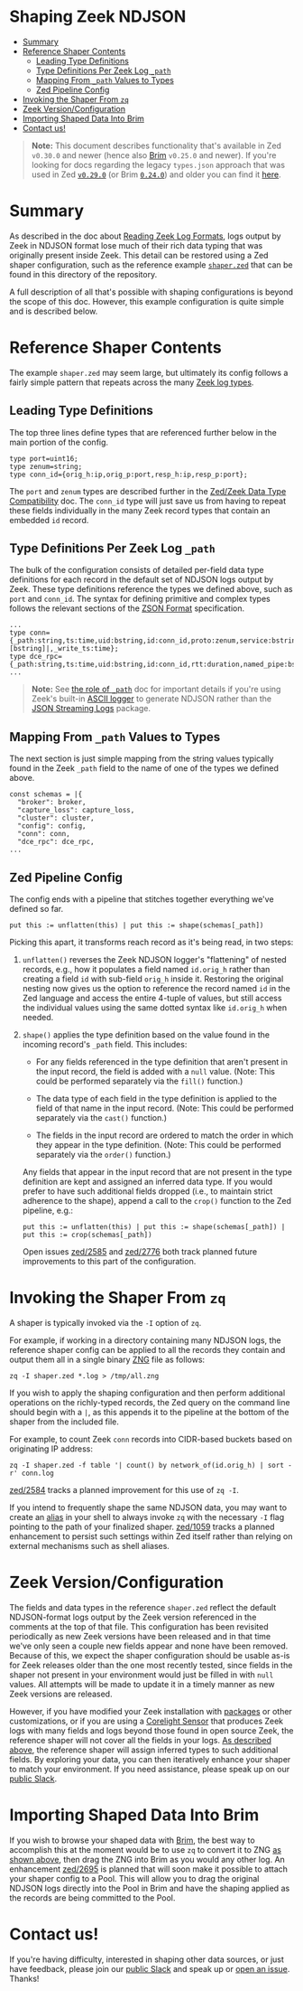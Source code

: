 # Shaping Zeek NDJSON

- [Summary](#summary)
- [Reference Shaper Contents](#reference-shaper-contents)
  * [Leading Type Definitions](#leading-type-definitions)
  * [Type Definitions Per Zeek Log `_path`](#type-definitions-per-zeek-log-_path)
  * [Mapping From `_path` Values to Types](#mapping-from-_path-values-to-types)
  * [Zed Pipeline Config](#zed-pipeline-config)
- [Invoking the Shaper From `zq`](#invoking-the-shaper-from-zq)
- [Zeek Version/Configuration](#zeek-versionconfiguration)
- [Importing Shaped Data Into Brim](#importing-shaped-data-into-brim)
- [Contact us!](#contact-us)

> **Note:** This document describes functionality that's available in Zed
> `v0.30.0` and newer (hence also [Brim](https://github.com/brimdata/brim)
> `v0.25.0` and newer). If you're looking for docs regarding the legacy
>`types.json` approach that was used in Zed [`v0.29.0`](https://github.com/brimdata/zed/releases/tag/v0.29.0)
> (or Brim [`0.24.0`](https://github.com/brimdata/brim/releases/tag/v0.24.0))
> and older you can find it [here](https://github.com/brimdata/zed/blob/v0.29.0/zeek/README.md).

# Summary

As described in the doc about [Reading Zeek Log Formats](Reading-Zeek-Log-Formats.md),
logs output by Zeek in NDJSON format lose much of their rich data typing that
was originally present inside Zeek. This detail can be restored using a Zed
shaper configuration, such as the reference example [`shaper.zed`](shaper.zed)
that can be found in this directory of the repository.

A full description of all that's possible with shaping configurations is beyond
the scope of this doc. However, this example configuration is quite simple and
is described below.

# Reference Shaper Contents

The example `shaper.zed` may seem large, but ultimately its config follows a
fairly simple pattern that repeats across the many [Zeek log types](https://docs.zeek.org/en/master/script-reference/log-files.html).

## Leading Type Definitions

The top three lines define types that are referenced further below in the main
portion of the config.

```
type port=uint16;
type zenum=string;
type conn_id={orig_h:ip,orig_p:port,resp_h:ip,resp_p:port};
```
The `port` and `zenum` types are described further in the [Zed/Zeek Data Type Compatibility](Data-Type-Compatibility.md)
doc. The `conn_id` type will just save us from having to repeat these fields
individually in the many Zeek record types that contain an embedded `id`
record.

## Type Definitions Per Zeek Log `_path`

The bulk of the configuration consists of detailed per-field data type
definitions for each record in the default set of NDJSON logs output by Zeek.
These type definitions reference the types we defined above, such as `port`
and `conn_id`. The syntax for defining primitive and complex types follows the
relevant sections of the [ZSON Format](../docs/formats/zson.md#3-the-zson-format)
specification.

```
...
type conn={_path:string,ts:time,uid:bstring,id:conn_id,proto:zenum,service:bstring,duration:duration,orig_bytes:uint64,resp_bytes:uint64,conn_state:bstring,local_orig:bool,local_resp:bool,missed_bytes:uint64,history:bstring,orig_pkts:uint64,orig_ip_bytes:uint64,resp_pkts:uint64,resp_ip_bytes:uint64,tunnel_parents:|[bstring]|,_write_ts:time};
type dce_rpc={_path:string,ts:time,uid:bstring,id:conn_id,rtt:duration,named_pipe:bstring,endpoint:bstring,operation:bstring,_write_ts:time};
...
```

> **Note:** See [the role of `_path`](Reading-Zeek-Log-Formats.md#the-role-of-_path)
> doc for important details if you're using Zeek's built-in [ASCII logger](https://docs.zeek.org/en/current/scripts/base/frameworks/logging/writers/ascii.zeek.html)
> to generate NDJSON rather than the [JSON Streaming Logs](https://github.com/corelight/json-streaming-logs) package.

## Mapping From `_path` Values to Types

The next section is just simple mapping from the string values typically found
in the Zeek `_path` field to the name of one of the types we defined above.

```
const schemas = |{
  "broker": broker,
  "capture_loss": capture_loss,
  "cluster": cluster,
  "config": config,
  "conn": conn,
  "dce_rpc": dce_rpc,
...
```

## Zed Pipeline Config

The config ends with a pipeline that stitches together everything we've defined
so far.

```
put this := unflatten(this) | put this := shape(schemas[_path])
```

Picking this apart, it transforms reach record as it's being read, in two
steps:

1. `unflatten()` reverses the Zeek NDJSON logger's "flattening" of nested
   records, e.g., how it populates a field named `id.orig_h` rather than
   creating a field `id` with sub-field `orig_h` inside it. Restoring the
   original nesting now gives us the option to reference the record named `id`
   in the Zed language and access the entire 4-tuple of values, but still
   access the individual values using the same dotted syntax like `id.orig_h`
   when needed.

2. `shape()` applies the type definition based on the value found in the
   incoming record's `_path` field. This includes:

   * For any fields referenced in the type definition that aren't present in
     the input record, the field is added with a `null` value. (Note: This
     could be performed separately via the `fill()` function.)

   * The data type of each field in the type definition is applied to the
     field of that name in the input record. (Note: This could be performed
     separately via the `cast()` function.)

   * The fields in the input record are ordered to match the order in which
     they appear in the type definition. (Note: This could be performed
     separately via the `order()` function.)

   Any fields that appear in the input record that are not present in the
   type definition are kept and assigned an inferred data type. If you would
   prefer to have such additional fields dropped (i.e., to maintain strict
   adherence to the shape), append a call to the `crop()` function to the
   Zed pipeline, e.g.:

      ```
      put this := unflatten(this) | put this := shape(schemas[_path]) | put this := crop(schemas[_path])
      ```

   Open issues [zed/2585](https://github.com/brimdata/zed/issues/2585) and
   [zed/2776](https://github.com/brimdata/zed/issues/2776) both track planned
   future improvements to this part of the configuration.

# Invoking the Shaper From `zq`

A shaper is typically invoked via the `-I` option of `zq`.

For example, if working in a directory containing many NDJSON logs, the
reference shaper config can be applied to all the records they contain and
output them all in a single binary [ZNG](../docs/formats/zng.md) file as
follows:

```
zq -I shaper.zed *.log > /tmp/all.zng
```

If you wish to apply the shaping configuration and then perform additional
operations on the richly-typed records, the Zed query on the command line
should begin with a `|`, as this appends it to the pipeline at the bottom of
the shaper from the included file.

For example, to count Zeek `conn` records into CIDR-based buckets based on
originating IP address:

```
zq -I shaper.zed -f table '| count() by network_of(id.orig_h) | sort -r' conn.log
```

[zed/2584](https://github.com/brimdata/zed/issues/2584) tracks a planned
improvement for this use of `zq -I`.

If you intend to frequently shape the same NDJSON data, you may want to create
an [alias](https://tldp.org/LDP/abs/html/aliases.html) in your
shell to always invoke `zq` with the necessary `-I` flag pointing to the path
of your finalized shaper. [zed/1059](https://github.com/brimdata/zed/issues/1059)
tracks a planned enhancement to persist such settings within Zed itself rather
than relying on external mechanisms such as shell aliases.

# Zeek Version/Configuration

The fields and data types in the reference `shaper.zed` reflect the default
NDJSON-format logs output by the Zeek version referenced in the comments at the
top of that file. This configuration has been revisited periodically as new
Zeek versions have been released and in that time we've only seen a couple new
fields appear and none have been removed. Because of this, we expect the
shaper configuration should be usable as-is for Zeek releases older than the
one most recently tested, since fields in the shaper not present in your
environment would just be filled in with `null` values. All attempts will be
made to update it in a timely manner as new Zeek versions are released.

However, if you have modified your Zeek installation with [packages](https://packages.zeek.org/)
or other customizations, or if you are using a [Corelight Sensor](https://corelight.com/products/appliance-sensors/)
that produces Zeek logs with many fields and logs beyond those found in open
source Zeek, the reference shaper will not cover all the fields in your logs.
[As described above](#zed-pipeline-config), the reference shaper will assign
inferred types to such additional fields. By exploring your data, you can then
iteratively enhance your shaper to match your environment. If you need
assistance, please speak up on our [public Slack](https://www.brimsecurity.com/join-slack/).

# Importing Shaped Data Into Brim

If you wish to browse your shaped data with [Brim](https://github.com/brimdata/brim),
the best way to accomplish this at the moment would be to use `zq` to convert
it to ZNG [as shown above](#invoking-the-shaper-from-zq), then drag the ZNG
into Brim as you would any other log. An enhancement [zed/2695](https://github.com/brimdata/zed/issues/2695)
is planned that will soon make it possible to attach your shaper config to a
Pool. This will allow you to drag the original NDJSON logs directly into the
Pool in Brim and have the shaping applied as the records are being committed to
the Pool.

# Contact us!

If you're having difficulty, interested in shaping other data sources, or
just have feedback, please join our [public Slack](https://www.brimsecurity.com/join-slack/)
and speak up or [open an issue](https://github.com/brimdata/zed/issues/new/choose).
Thanks!
